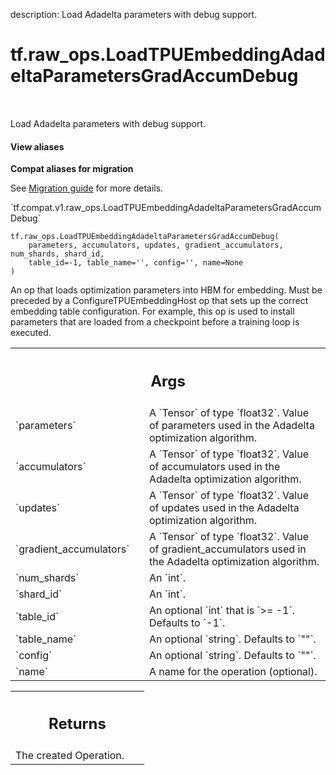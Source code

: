 description: Load Adadelta parameters with debug support.

<div itemscope itemtype="http://developers.google.com/ReferenceObject">
<meta itemprop="name" content="tf.raw_ops.LoadTPUEmbeddingAdadeltaParametersGradAccumDebug" />
<meta itemprop="path" content="Stable" />
</div>

# tf.raw_ops.LoadTPUEmbeddingAdadeltaParametersGradAccumDebug

<!-- Insert buttons and diff -->

<table class="tfo-notebook-buttons tfo-api nocontent" align="left">

</table>



Load Adadelta parameters with debug support.

<section class="expandable">
  <h4 class="showalways">View aliases</h4>
  <p>
<b>Compat aliases for migration</b>
<p>See
<a href="https://www.tensorflow.org/guide/migrate">Migration guide</a> for
more details.</p>
<p>`tf.compat.v1.raw_ops.LoadTPUEmbeddingAdadeltaParametersGradAccumDebug`</p>
</p>
</section>

<pre class="devsite-click-to-copy prettyprint lang-py tfo-signature-link">
<code>tf.raw_ops.LoadTPUEmbeddingAdadeltaParametersGradAccumDebug(
    parameters, accumulators, updates, gradient_accumulators, num_shards, shard_id,
    table_id=-1, table_name='', config='', name=None
)
</code></pre>



<!-- Placeholder for "Used in" -->

An op that loads optimization parameters into HBM for embedding. Must be
preceded by a ConfigureTPUEmbeddingHost op that sets up the correct
embedding table configuration. For example, this op is used to install
parameters that are loaded from a checkpoint before a training loop is
executed.

<!-- Tabular view -->
 <table class="responsive fixed orange">
<colgroup><col width="214px"><col></colgroup>
<tr><th colspan="2"><h2 class="add-link">Args</h2></th></tr>

<tr>
<td>
`parameters`
</td>
<td>
A `Tensor` of type `float32`.
Value of parameters used in the Adadelta optimization algorithm.
</td>
</tr><tr>
<td>
`accumulators`
</td>
<td>
A `Tensor` of type `float32`.
Value of accumulators used in the Adadelta optimization algorithm.
</td>
</tr><tr>
<td>
`updates`
</td>
<td>
A `Tensor` of type `float32`.
Value of updates used in the Adadelta optimization algorithm.
</td>
</tr><tr>
<td>
`gradient_accumulators`
</td>
<td>
A `Tensor` of type `float32`.
Value of gradient_accumulators used in the Adadelta optimization algorithm.
</td>
</tr><tr>
<td>
`num_shards`
</td>
<td>
An `int`.
</td>
</tr><tr>
<td>
`shard_id`
</td>
<td>
An `int`.
</td>
</tr><tr>
<td>
`table_id`
</td>
<td>
An optional `int` that is `>= -1`. Defaults to `-1`.
</td>
</tr><tr>
<td>
`table_name`
</td>
<td>
An optional `string`. Defaults to `""`.
</td>
</tr><tr>
<td>
`config`
</td>
<td>
An optional `string`. Defaults to `""`.
</td>
</tr><tr>
<td>
`name`
</td>
<td>
A name for the operation (optional).
</td>
</tr>
</table>



<!-- Tabular view -->
 <table class="responsive fixed orange">
<colgroup><col width="214px"><col></colgroup>
<tr><th colspan="2"><h2 class="add-link">Returns</h2></th></tr>
<tr class="alt">
<td colspan="2">
The created Operation.
</td>
</tr>

</table>


